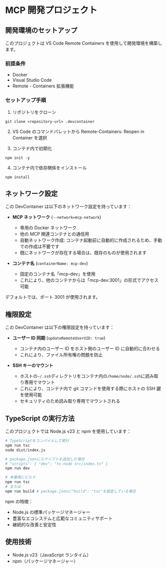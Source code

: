 # MCP 開発プロジェクト

## 開発環境のセットアップ

このプロジェクトは VS Code Remote Containers を使用して開発環境を構築します。

### 前提条件

- Docker
- Visual Studio Code
- Remote - Containers 拡張機能

### セットアップ手順

1. リポジトリをクローン

```
git clone <repository-url> .devcontainer
```

2. VS Code のコマンドパレットから Remote-Containers: Reopen in Container を選択

3. コンテナ内で初期化

```
npm init -y
```

4. コンテナ内で依存関係をインストール

```
npm install
```

## ネットワーク設定

この DevContainer は以下のネットワーク設定を持っています：

- **MCP ネットワーク** (`--network=mcp-network`)

  - 専用の Docker ネットワーク
  - 他の MCP 関連コンテナとの通信用
  - 自動ネットワーク作成: コンテナ起動前に自動的に作成されるため、手動での作成は不要です
  - 既にネットワークが存在する場合は、既存のものが使用されます

- **コンテナ名** (`containerName: mcp-dev`)
  - 固定のコンテナ名「mcp-dev」を使用
  - これにより、他のコンテナからは「mcp-dev:3001」の形式でアクセス可能

デフォルトでは、ポート 3001 が使用されます。

## 権限設定

この DevContainer は以下の権限設定を持っています：

- **ユーザー ID 同期** (`updateRemoteUserUID: true`)

  - コンテナ内のユーザー ID をホスト側のユーザー ID に自動的に合わせる
  - これにより、ファイル所有権の問題を防止

- **SSH キーのマウント**
  - ホストの`~/.ssh`ディレクトリをコンテナ内の`/home/node/.ssh`に読み取り専用でマウント
  - これにより、コンテナ内で git コマンドを使用する際にホストの SSH 鍵を使用可能
  - セキュリティのため読み取り専用でマウントされる

## TypeScript の実行方法

このプロジェクトでは Node.js v23 と npm を使用しています：

```bash
# TypeScriptをコンパイルして実行
npm run tsc
node dist/index.js

# package.jsonにスクリプトを追加した場合
# "scripts": { "dev": "ts-node src/index.ts" }
npm run dev

# 本番用にビルド
npm run tsc
# または
npm run build # package.jsonに"build": "tsc"を設定している場合
```

npm の特徴：

- Node.js の標準パッケージマネージャー
- 豊富なエコシステムと広範なコミュニティサポート
- 継続的な改善と安定性

## 使用技術

- Node.js v23（JavaScript ランタイム）
- npm（パッケージマネージャー）
